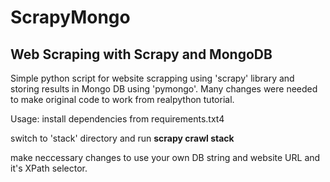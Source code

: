 # ScrapyMongo

## Web Scraping with Scrapy and MongoDB

Simple python script for website scrapping using 'scrapy' library and storing results in Mongo DB using 'pymongo'.
Many changes were needed to make original code to work from realpython tutorial.

Usage:
  install dependencies from requirements.txt4

  switch to 'stack' directory and run **scrapy crawl stack**
  
  make neccessary changes to use your own DB string and website URL and it's XPath selector.
